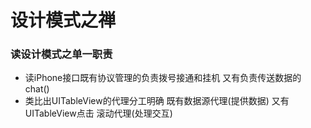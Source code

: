 # 设计模式之禅
### 读设计模式之单一职责
* 读iPhone接口既有协议管理的负责拨号接通和挂机 又有负责传送数据的chat()
* 类比出UITableView的代理分工明确 既有数据源代理(提供数据) 又有UITableView点击 滚动代理(处理交互)
